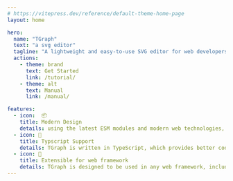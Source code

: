 ```yaml
---
# https://vitepress.dev/reference/default-theme-home-page
layout: home

hero:
  name: "TGraph"
  text: "a svg editor"
  tagline: "A lightweight and easy-to-use SVG editor for web developers."
  actions:
    - theme: brand
      text: Get Started
      link: /tutorial/
    - theme: alt
      text: Manual 
      link: /manual/

features:
  - icon:  📦
    title: Modern Design
    details: using the latest ESM modules and modern web technologies, TGraph is designed to be fast, lightweight, and easy to use.
  - icon: 🍄
    title: Typscript Support
    details: TGraph is written in TypeScript, which provides better code maintainability and type safety.
  - icon: 🌈
    title: Extensible for web framework
    details: TGraph is designed to be used in any web framework, including React, Vue, Angular, and Svelte.
---
```





